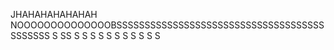 JHAHAHAHAHAHAH NOOOOOOOOOOOOOOBSSSSSSSSSSSSSSSSSSSSSSSSSSSSSSSSSSSSSSSSSSSS
S
SS
S
S
S
S
S
S
S
S
S
S
S
